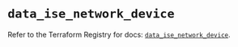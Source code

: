 # `data_ise_network_device`

Refer to the Terraform Registry for docs: [`data_ise_network_device`](https://registry.terraform.io/providers/ciscodevnet/ise/0.2.11/docs/data-sources/network_device).
